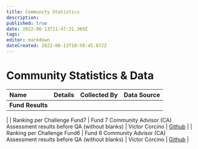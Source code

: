 ```yaml
---
title: Community Statistics
description: 
published: true
date: 2022-06-13T11:47:21.369Z
tags: 
editor: markdown
dateCreated: 2022-06-13T10:50:45.872Z
---
```


# Community Statistics & Data

| Name         | Details | Collected By | Data Source |
|:----------------------|:-------------------------------------------------------------------------|:-----------:|-----------:|
|**Fund Results**|
|
| Ranking per Challenge Fund7 | Fund 7 Community Advisor (CA) Assessment results before QA (without blanks) | Victor Corcino | [Github](https://github.com/victorcorcino/CatalystEDA/blob/main/Fund7/Ranking%20per%20Challenge%20(Before%20QA%2C%20without%20blanks)) |
| Ranking per Challenge Fund6 | Fund 6 Community Advisor (CA) Assessment results before QA (without blanks) | Victor Corcino | [Github](https://github.com/victorcorcino/CatalystEDA/blob/main/Fund6/Ranking%20per%20Challenge%20(Before%20QA%2C%20without%20blanks)) |
